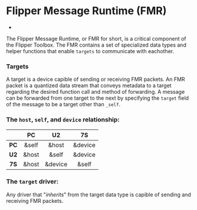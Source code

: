 # Flipper Message Runtime (FMR)
-

The Flipper Message Runtime, or FMR for short, is a critical component of the Flipper Toolbox. The FMR contains a set of specialized data types and helper functions that enable `targets` to communicate with eachother.

### Targets

A target is a device capible of sending or receiving FMR packets. An FMR packet is a quantized data stream that conveys metadata to a target regarding the desired function call and method of forwarding. A message can be forwarded from one target to the next by specifying the `target` field of the message to be a target other than `_self`.

### The `host`, `self`, and `device` relationship:

|        | **PC** | **U2**  | **7S**  |
|:------:|:------:|:-------:|:-------:|
| **PC** | &self  |  &host  | &device |
| **U2** | &host  |  &self  | &device |
| **7S** | &host  | &device |  &self  |

### The `target` driver:

Any driver that "_inherits_" from the target data type is capible of sending and receiving FMR packets.
